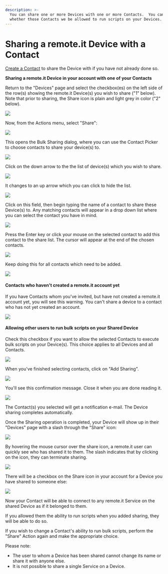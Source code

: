 ```yaml
---
description: >-
  You can share one or more Devices with one or more Contacts.  You can choose
  whether those Contacts we be allowed to run scripts on your Devices.
---
```


# Sharing a remote.it Device with a Contact

[Create a Contact](../managing-contacts/create-a-contact.md) to share the Device with if you have not already done so.

**Sharing a remote.it Device in your account with one of your Contacts**

Return to the "Devices" page and select the checkbox\(es\) on the left side of the row\(s\) showing the remote.it Device\(s\) you wish to share \("1" below\).  Note that prior to sharing, the Share icon is plain and light grey in color \("2" below\).

![](../../.gitbook/assets/image%20%28273%29.png)

Now, from the Actions menu, select "Share":

![](../../.gitbook/assets/image%20%2881%29.png)

This opens the Bulk Sharing dialog, where you can use the Contact Picker to choose contacts to share your device\(s\) to.

![](../../.gitbook/assets/image%20%28289%29.png)

Click on the down arrow to the the list of device\(s\) which you wish to share.  

![](../../.gitbook/assets/image%20%2865%29.png)

It changes to an up arrow which you can click to hide the list.

![](../../.gitbook/assets/image%20%28461%29.png)

Click on this field, then begin typing the name of a contact to share these Device\(s\) to.  Any matching contacts will appear in a drop down list where you can select the contact you have in mind.

![](../../.gitbook/assets/image%20%28267%29.png)

Press the Enter key or click your mouse on the selected contact to add this contact to the share list.  The cursor will appear at the end of the chosen contacts.

![](../../.gitbook/assets/image%20%28237%29.png)

Keep doing this for all contacts which need to be added.

![](../../.gitbook/assets/image%20%2884%29.png)

#### Contacts who haven't created a remote.it account yet

If you have Contacts whom you've invited, but have not created a remote.it account yet, you will see this warning.  You can't share a device to a contact who has not yet created an account.

![](../../.gitbook/assets/image%20%28302%29.png)

#### Allowing other users to run bulk scripts on your Shared Device

Check this checkbox if you want to allow the selected Contacts to execute bulk scripts on your Device\(s\).  This choice applies to all Devices and all Contacts.

![](../../.gitbook/assets/image%20%28163%29.png)

When you've finished selecting contacts, click on "Add Sharing".

![](../../.gitbook/assets/image%20%28428%29.png)

You'll see this confirmation message.  Close it when you are done reading it.

![](../../.gitbook/assets/image%20%28479%29.png)

The Contact\(s\) you selected will get a notification e-mail.  The Device sharing completes automatically.

Once the Sharing operation is completed, your Device will show up in their "Devices" page with a slash through the "Share" icon:

![](../../.gitbook/assets/image%20%28405%29.png)

By hovering the mouse cursor over the share icon, a remote.it user can quickly see who has shared it to them.  The slash indicates that by clicking on the icon, they can terminate sharing.

![](../../.gitbook/assets/image%20%28210%29.png)

There will be a checkbox on the Share icon in your account for a Device you have shared to someone else:

![](../../.gitbook/assets/image%20%28266%29.png)

Now your Contact will be able to connect to any remote.it Service on the shared Device as if it belonged to them.  

If you allowed them the ability to run scripts when you added sharing, they will be able to do so.

If you wish to change a Contact's ability to run bulk scripts, perform the "Share" Action again and make the appropriate choice.

Please note:

* The user to whom a Device has been shared cannot change its name or share it with anyone else.
* It is not possible to share a single Service on a Device.


